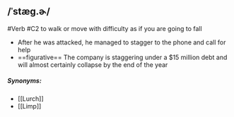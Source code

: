## /ˈstæɡ.ɚ/ 
#Verb
#C2
to walk or move with difficulty as if you are going to fall

- After he was attacked, he managed to stagger to the phone and call for help
- ==figurative== The company is staggering under a $15 million debt and will almost certainly collapse by the end of the year 

##### Synonyms:
- [[Lurch]]
- [[Limp]]